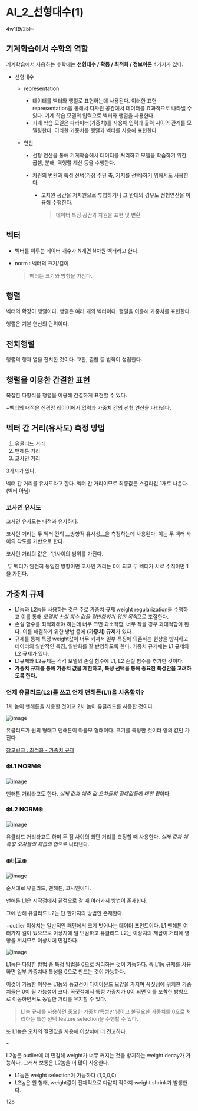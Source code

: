 # AI_2_선형대수(1)

4w1(9/25)~

## 기계학습에서 수학의 역할

기계학습에서 사용하는 수학에는 **선형대수 / 확통 / 최적화 / 정보이론** 4가지가 있다.

- 선형대수

  - representation

    - 데이터를 벡터와 행렬로 표현하는데 사용된다. 이러한 표현 representation을 통해서 다차원 공간에서 데이터를 효과적으로 나타낼 수 있다. 기계 학습 모델의 입력으로 벡터와 행렬을 사용한다.
    - 기계 학습 모델은 파라미터(가중치)를 사용해 입력과 출력 사이의 관계를 모델링한다. 이러한 가중치를 행렬과 벡터를 사용해 표현한다. 

  - 연산

    - 선형 연산을 통해 기게학습에서 데이터를 처리하고 모델을 학습하기 위한 곱셈, 분해, 역행렬 계산 등을 수행한다. 

    - 차원의 변환과 특성 선택(가장 주된 축, 기저를 선택)하기 위해서도 사용한다.

      - 고차원 공간을 저차원으로 투영하거나 그 반대의 경우도 선형연산을 이용해 수행한다.

        > 데이터 특징 공간과 차원을 표현 및 변환



## 벡터

- 벡터를 이루는 데이터 개수가 N개면 N차원 벡터라고 한다.

- norm : 벡터의 크기/길이

  > 벡터는 크기와 방향을 가진다.

## 행렬

벡터의 확장이 행렬이다. 행렬은 여러 개의 벡터이다. 행렬을 이용해 가중치를 표현한다.

행렬은 기본 연산의 단위이다.



## 전치행렬

행렬의 행과 열을 전치한 것이다. 교환, 결합 등 법칙이 성립한다.



## 행렬을 이용한 간결한 표현

복잡한 다항식을 행렬을 이용해 간결하게 표현할 수 있다.

+벡터의 내적은 신경망 레이어에서 입력과 가중치 간의 선형 연산을 나타낸다.



## 벡터 간 거리(유사도) 측정 방법

1. 유클리드 거리
2. 맨해튼 거리
3. 코사인 거리

3가지가 있다.

벡터 간 거리를 유사도라고 한다. 벡터 간 거리이므로 최종값은 스칼라값 1개로 나온다. (벡터 아님)

### 	코사인 유사도

코사인 유사도는 내적과 유사하다. 

코사인 거리는 두 벡터 간의 __방향적 유사성__을 측정하는데 사용된다. 이는 두 벡터 사이의 각도를 기반으로 한다.

코사인 거리의 값은 -1,1사이의 범위를 가진다. 

​	두 벡터가 완전히 동일한 방향이면 코사인 거리는 0이 되고 두 벡터가 서로 수직이면 1을 가진다.



## 가중치 규제

-  L1놈과 L2놈을 사용하는 것은 주로 가중치 규제 weight regularization을 수행하고 이를 통해 *모델의 손실 함수 값을 일반화하기 위한 목적*으로 조절한다. 
-  손실 함수를 최적화해야 하는데 너무 크면 과소적합, 너무 작을 경우 과대적합이 된다. 이를 해결하기 위한 방법 중에 **(가중치) 규제**가 있다.
  - 규제를 통해 특정 weight값이 너무 커져서 일부 특징에 의존하는 현상을 방지하고 데이터의 일반적인 특징, 일반화를 잘 반영하도록 한다. 가중치 규제에는 L1 규제와 L2 규제가 있다.
  - L1규제와 L2규제는 각각 모델의 손실 함수에 L1, L2 손실 함수를 추가한 것이다.
  - **가중치 규제를 통해 가중치 값을 제한하고, 특성 선택을 통해 중요한 특성만을 고려하도록 한다.**



### 	언제 유클리드(L2)를 쓰고 언제 맨해튼(L1)을 사용할까?

1차 놈이 맨해튼을 사용한 것이고 2차 놈이 유클리드를 사용한 것이다.

![image](https://github.com/hhzzzk/studyLog/assets/67236054/24db59dc-e40c-48f6-8b09-79b60fce5397)

유클리드가 원의 형태고 맨해튼이 마름모 형태이다. 크기를 측정한 것이라 양의 값만 가진다.

[참고링크 : 최적화 - 가중치 규제](https://seongyun-dev.tistory.com/52)

### 	❄️L1 NORM❄️

![image](https://github.com/hhzzzk/studyLog/assets/67236054/d2fde8d1-09bf-4932-b7b1-84c6bd92b44c)

맨해튼 거리라고도 한다. *실제 값과 예측 값 오차들의 절대값들에 대한 합*이다.

### 		❄️L2 NORM❄️

![image](https://github.com/hhzzzk/studyLog/assets/67236054/7c87c609-fc49-44bc-9d8e-be1a165b5e55)



유클리드 거리라고도 하며 두 점 사이의 최단 거리를 측정할 때 사용한다. *실제 값과 예측값 오차들의 제곱의 합*으로 나타낸다.

### 	❄️비교❄️

![image](https://github.com/hhzzzk/studyLog/assets/67236054/89cdb92e-fcd9-4c48-befe-215c3df21021)

순서대로 유클리드, 맨해튼, 코사인이다.

맨해튼 L1은 시작점에서 끝점으로 갈 때 여러가지 방법이 존재한다.

그에 반해 유클리드 L2는 단 한가지의 방법만 존재한다.

+outlier 이상치는 일반적인 패턴에서 크게 벗어나는 데이터 포인트이다. L1 맨해튼 여러가지 길이 있으므로 이상치에 덜 민감하고 유클리드 L2는 이상치의 제곱이 거리에 영향을 끼치므로 이상치에 민감하다. 

![image](https://github.com/hhzzzk/studyLog/assets/67236054/c501766a-3db1-4651-a878-734121e8d2dc)



L1놈은 다양한 방법 중 특정 방법을 0으로 처리하는 것이 가능하다. 즉 L1놈 규제를 사용하면 일부 가중치나 특성을 0으로 만드는 것이 가능하다. 

이것이 가능한 이유는 L1놈의 등고선이 다이아몬드 모양을 가지며 꼭짓점에 위치한 가중치들은 0이 될 가능성이 크다. 꼭짓점에서 특정 가중치가 0이 되면 이를 포함한 방향으로 이동하면서도 동일한 거리를 유지할 수 있다.

> L1놈 규제를 사용하면 중요한 가중치/특성만 남이고 불필요한 가중치를 0으로 처리하는 특성 선택 feature selection을 수행할 수 있다.

또 L1놈은 오차의 절댓값을 사용해 이상치에 더 견고하다.

~

L2놈은 outlier에 더 민감해 weight가 너무 커지는 것을 방지하는 weight decay가 가능하다. 그래서 보통은 L2놈을 더 많이 사용한다.

- L1놈은 weight selection이 가능하다 (1,0,0,0)
- L2놈은 원 형태, weight값이 전체적으로 다같이 작아져 weight shrink가 발생한다. 



12p